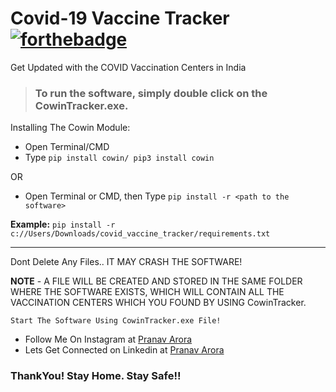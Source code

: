 # Covid-19 Vaccine Tracker [![forthebadge](https://forthebadge.com/images/badges/made-with-python.svg)](https://forthebadge.com)
Get Updated with the COVID Vaccination Centers in India

> ### To run the software, simply double click on the **CowinTracker.exe**.


Installing The Cowin Module:
<br>
* Open Terminal/CMD
* Type ```pip install cowin/ pip3 install cowin```

OR

* Open Terminal or CMD, then Type ```pip install -r <path to the software>```

**Example:** ```pip install -r c://Users/Downloads/covid_vaccine_tracker/requirements.txt```

---

Dont Delete Any Files.. IT MAY CRASH THE SOFTWARE!

**NOTE** - A FILE WILL BE CREATED AND STORED IN THE SAME FOLDER WHERE THE SOFTWARE EXISTS, WHICH WILL CONTAIN ALL THE VACCINATION CENTERS WHICH YOU FOUND BY USING CowinTracker.

```Start The Software Using CowinTracker.exe File!```

* Follow Me On Instagram at [Pranav Arora](https://www.instagram.com/arorapranav187)
* Lets Get Connected on Linkedin at [Pranav Arora](https://www.linkedin.com/in/pranav-arora-354b71bb/)


### ThankYou! Stay Home. Stay Safe!!
